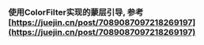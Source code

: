 ### 使用ColorFilter实现的蒙层引导, 参考[https://juejin.cn/post/7089087097218269197](https://juejin.cn/post/7089087097218269197)

